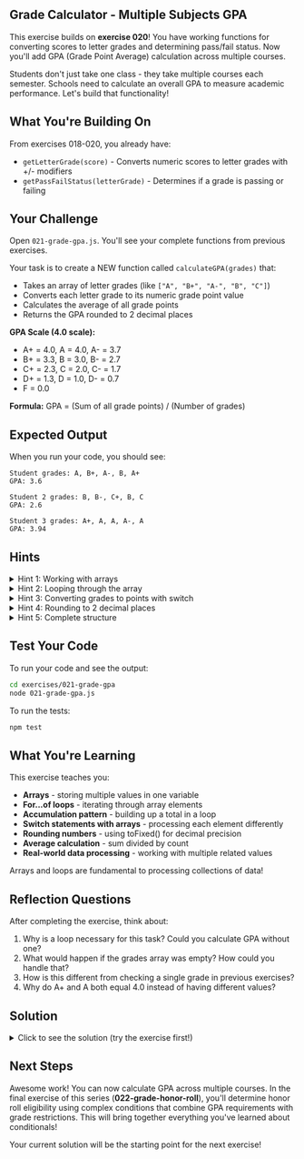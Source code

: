 ## Grade Calculator - Multiple Subjects GPA

This exercise builds on **exercise 020**! You have working functions for converting scores to letter grades and determining pass/fail status. Now you'll add GPA (Grade Point Average) calculation across multiple courses.

Students don't just take one class - they take multiple courses each semester. Schools need to calculate an overall GPA to measure academic performance. Let's build that functionality!

## What You're Building On

From exercises 018-020, you already have:
- `getLetterGrade(score)` - Converts numeric scores to letter grades with +/- modifiers
- `getPassFailStatus(letterGrade)` - Determines if a grade is passing or failing

## Your Challenge

Open `021-grade-gpa.js`. You'll see your complete functions from previous exercises.

Your task is to create a NEW function called `calculateGPA(grades)` that:
- Takes an array of letter grades (like `["A", "B+", "A-", "B", "C"]`)
- Converts each letter grade to its numeric grade point value
- Calculates the average of all grade points
- Returns the GPA rounded to 2 decimal places

**GPA Scale (4.0 scale):**
- A+ = 4.0, A = 4.0, A- = 3.7
- B+ = 3.3, B = 3.0, B- = 2.7
- C+ = 2.3, C = 2.0, C- = 1.7
- D+ = 1.3, D = 1.0, D- = 0.7
- F = 0.0

**Formula:** GPA = (Sum of all grade points) / (Number of grades)

## Expected Output

When you run your code, you should see:
```
Student grades: A, B+, A-, B, A+
GPA: 3.6

Student 2 grades: B, B-, C+, B, C
GPA: 2.6

Student 3 grades: A+, A, A, A-, A
GPA: 3.94
```

## Hints

<details>
<summary>Hint 1: Working with arrays</summary>

The `grades` parameter is an array containing multiple letter grades:

```javascript
const grades = ["A", "B+", "A-"];

// Access individual elements:
console.log(grades[0]);  // "A"
console.log(grades[1]);  // "B+"
console.log(grades[2]);  // "A-"

// Get the number of elements:
console.log(grades.length);  // 3
```

You need to process each grade in the array and convert it to a number.
</details>

<details>
<summary>Hint 2: Looping through the array</summary>

Use a `for...of` loop to process each grade:

```javascript
function calculateGPA(grades) {
  let totalPoints = 0;

  for (const grade of grades) {
    // grade will be "A", then "B+", then "A-", etc.
    // Convert each grade to points and add to total
  }

  const gpa = totalPoints / grades.length;
  return gpa;
}
```

The loop visits each element in the array, one at a time.
</details>

<details>
<summary>Hint 3: Converting grades to points with switch</summary>

Use a switch statement inside the loop to convert each grade:

```javascript
for (const grade of grades) {
  switch (grade) {
    case "A+":
    case "A":
      totalPoints += 4.0;
      break;
    case "A-":
      totalPoints += 3.7;
      break;
    case "B+":
      totalPoints += 3.3;
      break;
    case "B":
      totalPoints += 3.0;
      break;
    // Continue for all other grades...
  }
}
```

Each grade adds its point value to the running total!
</details>

<details>
<summary>Hint 4: Rounding to 2 decimal places</summary>

Use `.toFixed(2)` to round, then convert back to a number:

```javascript
const gpa = totalPoints / grades.length;
return Number(gpa.toFixed(2));

// Example:
// 3.944444 → "3.94" → 3.94
```

`.toFixed(2)` returns a string, so wrap it in `Number()` to convert back!
</details>

<details>
<summary>Hint 5: Complete structure</summary>

Here's the complete function structure:

```javascript
function calculateGPA(grades) {
  let totalPoints = 0;

  for (const grade of grades) {
    switch (grade) {
      case "A+":
      case "A":
        totalPoints += 4.0;
        break;
      case "A-":
        totalPoints += 3.7;
        break;
      // Continue for all grades B+ through F...
    }
  }

  const gpa = totalPoints / grades.length;
  return Number(gpa.toFixed(2));
}
```

Fill in all the grade cases from the GPA scale!
</details>

## Test Your Code

To run your code and see the output:
```bash
cd exercises/021-grade-gpa
node 021-grade-gpa.js
```

To run the tests:
```bash
npm test
```

## What You're Learning

This exercise teaches you:
- **Arrays** - storing multiple values in one variable
- **For...of loops** - iterating through array elements
- **Accumulation pattern** - building up a total in a loop
- **Switch statements with arrays** - processing each element differently
- **Rounding numbers** - using toFixed() for decimal precision
- **Average calculation** - sum divided by count
- **Real-world data processing** - working with multiple related values

Arrays and loops are fundamental to processing collections of data!

## Reflection Questions

After completing the exercise, think about:
1. Why is a loop necessary for this task? Could you calculate GPA without one?
2. What would happen if the grades array was empty? How could you handle that?
3. How is this different from checking a single grade in previous exercises?
4. Why do A+ and A both equal 4.0 instead of having different values?

## Solution

<details>
<summary>Click to see the solution (try the exercise first!)</summary>

```javascript
export function getLetterGrade(score) {
  // This function is complete from exercise 019
  if (score >= 90) {
    if (score >= 97) {
      return "A+";
    } else if (score >= 93) {
      return "A";
    } else {
      return "A-";
    }
  } else if (score >= 80) {
    if (score >= 87) {
      return "B+";
    } else if (score >= 83) {
      return "B";
    } else {
      return "B-";
    }
  } else if (score >= 70) {
    if (score >= 77) {
      return "C+";
    } else if (score >= 73) {
      return "C";
    } else {
      return "C-";
    }
  } else if (score >= 60) {
    if (score >= 67) {
      return "D+";
    } else if (score >= 63) {
      return "D";
    } else {
      return "D-";
    }
  } else {
    return "F";
  }
}

export function getPassFailStatus(letterGrade) {
  // This function is complete from exercise 020
  switch (letterGrade) {
    case "A+":
    case "A":
    case "A-":
    case "B+":
    case "B":
    case "B-":
    case "C+":
    case "C":
    case "C-":
    case "D+":
    case "D":
    case "D-":
      return "Pass";

    case "F":
      return "Fail";

    default:
      return "Invalid grade";
  }
}

export function calculateGPA(grades) {
  let totalPoints = 0;

  for (const grade of grades) {
    switch (grade) {
      case "A+":
      case "A":
        totalPoints += 4.0;
        break;
      case "A-":
        totalPoints += 3.7;
        break;
      case "B+":
        totalPoints += 3.3;
        break;
      case "B":
        totalPoints += 3.0;
        break;
      case "B-":
        totalPoints += 2.7;
        break;
      case "C+":
        totalPoints += 2.3;
        break;
      case "C":
        totalPoints += 2.0;
        break;
      case "C-":
        totalPoints += 1.7;
        break;
      case "D+":
        totalPoints += 1.3;
        break;
      case "D":
        totalPoints += 1.0;
        break;
      case "D-":
        totalPoints += 0.7;
        break;
      case "F":
        totalPoints += 0.0;
        break;
    }
  }

  const gpa = totalPoints / grades.length;
  return Number(gpa.toFixed(2));
}

// Test the GPA calculation
const studentGrades = ["A", "B+", "A-", "B", "A+"];
const gpa = calculateGPA(studentGrades);
console.log("Student grades:", studentGrades.join(", "));
console.log("GPA:", gpa);

// Test with different grade combinations
const student2Grades = ["B", "B-", "C+", "B", "C"];
const gpa2 = calculateGPA(student2Grades);
console.log("\nStudent 2 grades:", student2Grades.join(", "));
console.log("GPA:", gpa2);

const student3Grades = ["A+", "A", "A", "A-", "A"];
const gpa3 = calculateGPA(student3Grades);
console.log("\nStudent 3 grades:", student3Grades.join(", "));
console.log("GPA:", gpa3);
```

**Breaking down the GPA calculation:**

For grades `["A", "B+", "A-", "B", "A+"]`:

**Step 1: Initialize total**
```javascript
let totalPoints = 0;
```

**Step 2: Process each grade**
```
Loop iteration 1: grade = "A"
  → switch matches "A" → totalPoints += 4.0 → totalPoints = 4.0

Loop iteration 2: grade = "B+"
  → switch matches "B+" → totalPoints += 3.3 → totalPoints = 7.3

Loop iteration 3: grade = "A-"
  → switch matches "A-" → totalPoints += 3.7 → totalPoints = 11.0

Loop iteration 4: grade = "B"
  → switch matches "B" → totalPoints += 3.0 → totalPoints = 14.0

Loop iteration 5: grade = "A+"
  → switch matches "A+" → totalPoints += 4.0 → totalPoints = 18.0
```

**Step 3: Calculate average**
```javascript
const gpa = 18.0 / 5;  // 3.6
return Number((3.6).toFixed(2));  // 3.6
```

**The accumulation pattern:**

This is called the **accumulator pattern** - building up a total in a loop:

```javascript
let total = 0;  // Start at zero

for (const item of array) {
  total += item;  // Add each item to the total
}

const average = total / array.length;  // Use the accumulated total
```

This pattern appears everywhere in programming!

**Why toFixed and Number?**

```javascript
const raw = 3.944444444;
const fixed = raw.toFixed(2);     // "3.94" (string!)
const final = Number(fixed);       // 3.94 (number)

// Or in one line:
const result = Number(raw.toFixed(2));
```

`.toFixed(2)` rounds to 2 decimal places but returns a string. We convert back to a number for consistency.

**Alternative: Helper function for grade to points**

You could extract the switch to a separate function:

```javascript
function gradeToPoints(grade) {
  switch (grade) {
    case "A+":
    case "A":
      return 4.0;
    case "A-":
      return 3.7;
    // ... etc
    default:
      return 0.0;
  }
}

function calculateGPA(grades) {
  let totalPoints = 0;
  for (const grade of grades) {
    totalPoints += gradeToPoints(grade);
  }
  return Number((totalPoints / grades.length).toFixed(2));
}
```

This separates concerns and makes the code more modular!

**Edge case: Empty array**

What if someone passes an empty array?

```javascript
calculateGPA([]);  // Division by zero! → NaN or Infinity
```

You could add validation:

```javascript
function calculateGPA(grades) {
  if (grades.length === 0) {
    return 0.0;  // or throw an error
  }

  let totalPoints = 0;
  // ... rest of function
}
```

**Real-world GPA systems:**

Different schools use different scales:
- **4.0 scale** (most common): A=4.0, B=3.0, C=2.0, D=1.0, F=0.0
- **5.0 scale** (weighted): Honors/AP classes worth more (A=5.0)
- **100-point scale**: Direct average of numeric scores
- **European scale**: 1-6 or 1-10, often reversed (1=best)

Our implementation uses the standard US 4.0 scale with +/- modifiers!

**Combining all three functions:**

Now you can go from numeric scores to GPA:

```javascript
// Start with numeric scores
const scores = [95, 87, 90, 83, 98];

// Convert to letter grades
const grades = [];
for (const score of scores) {
  grades.push(getLetterGrade(score));
}
// grades = ["A", "B+", "A-", "B", "A+"]

// Calculate GPA
const gpa = calculateGPA(grades);
console.log("GPA:", gpa);  // 3.6

// Check if passing
for (const grade of grades) {
  console.log(`${grade}: ${getPassFailStatus(grade)}`);
}
```

You've built a complete grading system by combining simple functions!

</details>

## Next Steps

Awesome work! You can now calculate GPA across multiple courses. In the final exercise of this series (**022-grade-honor-roll**), you'll determine honor roll eligibility using complex conditions that combine GPA requirements with grade restrictions. This will bring together everything you've learned about conditionals!

Your current solution will be the starting point for the next exercise!

